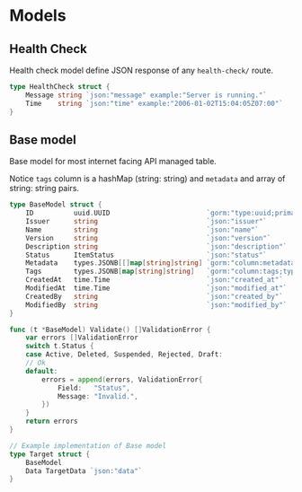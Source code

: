 # Models

## Health Check

Health check model define JSON response of any `health-check/` route.

```go
type HealthCheck struct {
	Message string `json:"message" example:"Server is running."`
	Time    string `json:"time" example:"2006-01-02T15:04:05Z07:00"`
}
```

## Base model

Base model for most internet facing API managed table.

Notice `tags` column is a hashMap (string: string) and `metadata` and array of string: string pairs.

```go
type BaseModel struct {
	ID          uuid.UUID                        `gorm:"type:uuid;primaryKey" json:"id"`
	Issuer      string                           `json:"issuer"`
	Name        string                           `json:"name"`
	Version     string                           `json:"version"`
	Description string                           `json:"description"`
	Status      ItemStatus                       `json:"status"`
	Metadata    types.JSONB[[]map[string]string] `gorm:"column:metadata;type:jsonb" json:"metadata"`
	Tags        types.JSONB[map[string]string]   `gorm:"column:tags;type:jsonb"     json:"tags"`
	CreatedAt   time.Time                        `json:"created_at"`
	ModifiedAt  time.Time                        `json:"modified_at"`
	CreatedBy   string                           `json:"created_by"`
	ModifiedBy  string                           `json:"modified_by"`
}

func (t *BaseModel) Validate() []ValidationError {
	var errors []ValidationError
	switch t.Status {
	case Active, Deleted, Suspended, Rejected, Draft:
	// Ok
	default:
		errors = append(errors, ValidationError{
			Field:   "Status",
			Message: "Invalid.",
		})
	}
	return errors
}

// Example implementation of Base model 
type Target struct {
	BaseModel
	Data TargetData `json:"data"`
}
```
